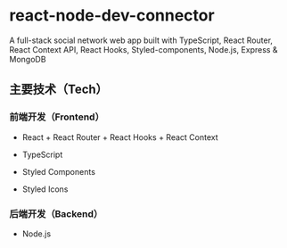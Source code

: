 # react-node-dev-connector
A full-stack social network web app built with TypeScript, React Router, React Context API, React Hooks, Styled-components, Node.js, Express & MongoDB

## 主要技术（Tech）
### 前端开发（Frontend）
* React + React Router + React Hooks + React Context

* TypeScript

* Styled Components

* Styled Icons

### 后端开发（Backend）
* Node.js
